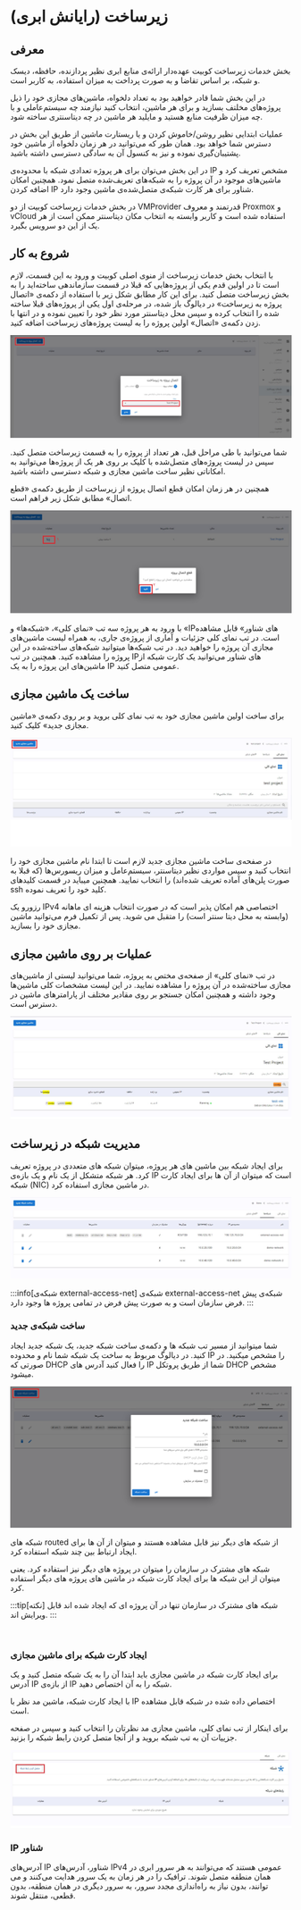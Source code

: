 # زیرساخت (رایانش ابری)

## معرفی

بخش خدمات زیرساخت کوبیت عهده‌دار ارائه‌ی منابع ابری نظیر پردازنده، حافظه، دیسک و شبکه، بر اساس تقاضا و به صورت پرداخت به میزان استفاده، به کاربر است.

در این بخش شما قادر خواهید بود به تعداد دلخواه، ماشین‌های مجازی خود را ذیل پروژه‌های مخلتف بسازید و برای هر ماشین، انتخاب کنید نیازمند چه سیستم‌عاملی و با چه میزان ظرفیت منابع هستید و مایلید هر ماشین در چه دیتاسنتری ساخته شود.

عملیات ابتدایی نظیر روشن/خاموش کردن و یا ریستارت ماشین از طریق این بخش در دسترس شما خواهد بود. همان طور که می‌توانید در هر زمان دلخواه از ماشین خود پشتیبان‌گیری نموده و نیز به کنسول آن به سادگی دسترسی داشته باشید.

در این بخش می‌توان برای هر پروژه تعدادی شبکه با محدوده‌ی IP مشخص تعریف کرد و ماشین‌های موجود در آن پروژه را به شبکه‌های تعریف‌شده متصل نمود. همچنین امکان اضافه کردن IP شناور برای هر کارت شبکه‌ی متصل‌شده‌ی ماشین وجود دارد.

در بخش خدمات زیرساخت کوبیت از دو VMProvider قدرتمند و معروف Proxmox و vCloud استفاده شده است و کاربر وابسته به انتخاب مکان دیتاسنتر ممکن است از هر یک از این دو سرویس بگیرد.

## شروع به کار

با انتخاب بخش خدمات زیرساخت از منوی اصلی کوبیت و ورود به این قسمت، لازم است تا در اولین قدم یکی از پروژه‌هایی که قبلا در قسمت سازماندهی ساخته‌اید را به بخش زیرساخت متصل کنید. برای این کار مطابق شکل زیر با استفاده از دکمه‌ی «اتصال پروژه به زیرساخت» در دیالوگ باز شده، در مرحله‌ی اول یکی از پروژه‌های قبلا ساخته شده را انتخاب کرده و سپس محل دیتاسنتر مورد نظر خود را تعیین نموده و در انتها با زدن دکمه‌ی «اتصال» اولین پروژه را به لیست پروژه‌های زیرساخت اضافه کنید.

![Iaas: connect](connect-project.jpg)

شما می‌توانید با طی مراحل قبل، هر تعداد از پروژه را به قسمت زیرساخت متصل کنید. سپس در لیست پروژه‌های متصل‌شده با کلیک بر روی هر یک از پروژه‌ها می‌توانید به امکاناتی نظیر ساخت ماشین مجازی و شبکه دسترسی داشته باشید.

همچنین در هر زمان امکان قطع اتصال پروژه از زیرساخت از طریق دکمه‌ی «قطع اتصال» مطابق شکل زیر فراهم است.

![Iaas: disconnect](disconnect-dialog.jpg)

با ورود به هر پروژه سه تب «نمای کلی»، «شبکه‌ها» و «IPهای شناور» قابل مشاهده است. در تب نمای کلی جزئیات و آماری از پروژه‌ی جاری، به همراه لیست ماشین‌های مجازی آن پروژه را خواهید دید. در تب شبکه‌ها میتوانید شبکه‌های ساخته‌شده در این پروژه را مشاهده کنید. همچنین در تب IPهای شناور می‌توانید یک کارت شبکه از ماشین‌های این پروژه را به یک IP عمومی متصل کنید.

## ساخت یک ماشین مجازی

برای ساخت اولین ماشین مجازی خود به تب نمای کلی بروید و بر روی دکمه‌ی «ماشین مجازی جدید» کلیک کنید.

![Iaas: vm](create-vm.jpg)

در صفحه‌ی ساخت ماشین مجازی جدید لازم است تا ابتدا نام ماشین مجازی خود را انتخاب کنید و سپس مواردی نظیر دیتاسنتر، سیستم‌عامل و میزان ریسورس‌ها (که قبلا به صورت پلن‌های آماده تعریف شده‌اند) را انتخاب نمایید. همچنین میباید در قسمت کلیدهای ssh کلید خود را تعریف نموده.

رزورو یک IPv4 اختصاصی هم امکان پذیر است که در صورت انتخاب هزینه ای ماهانه (وابسته به محل دیتا سنتر است) را متقبل می شوید. پس از تکمیل فرم می‌توانید ماشین مجازی خود را بسازید.

## عملیات بر روی ماشین مجازی

در تب «نمای کلی» از صفحه‌ی مختص به پروژه، شما می‌توانید لیستی از ماشین‌های مجازی ساخته‌شده در آن پروژه را مشاهده نمایید. در این لیست مشخصات کلی ماشین‌ها وجود داشته و همچنین امکان جستجو بر روی مقادیر مختلف از پارامترهای ماشین در دسترس است.

![Iaas: search-vm](search-vm.jpg)

## مدیریت شبکه در زیرساخت

برای ایجاد شبکه بین ماشین های هر پروژه، میتوان شبکه های متعددی در پروژه تعریف کرد. هر شبکه متشکل از یک نام و یک بازه‌ی IP است که میتوان از آن ها برای ایجاد کارت شبکه (NIC) در ماشین مجازی استفاده کرد.

![Iaas: search-vm](network-tab.jpg)

:::info[شبکه‌ی external-access-net]
شبکه‌ی external-access-net شبکه‌ی پیش فرض سازمان است و به صورت پیش فرض در تمامی پروژه ها وجود دارد.
:::

### ساخت شبکه‌ی جدید

شما میتوانید از مسیر تب شبکه ها و دکمه‌ی ساخت شبکه جدید، یک شبکه جدید ایجاد کنید. در دیالوگ مربوط به ساخت یک شبکه شما نام و محدوده IP را مشخص میکنید. در صورتی که DHCP را فعال کنید آدرس های IP شما از طریق پروتکل DHCP مشخص میشود.

![Iaas: search-vm](new-network.png)

شبکه های routed از شبکه های دیگر نیز قابل مشاهده هستند و میتوان از آن ها برای ایجاد ارتباط بین چند شبکه استفاده کرد.

شبکه های مشترک در سازمان را میتوان در پروژه های دیگر نیز استفاده کرد. یعنی میتوان از این شبکه ها برای ایجاد کارت شبکه در ماشین های پروژه های دیگر استفاده کرد.

:::tip[نکته]
شبکه های مشترک در سازمان تنها در آن پروژه ای که ایجاد شده اند قابل ویرایش اند.
:::

<br />

### ایجاد کارت شبکه برای ماشین مجازی

برای ایجاد کارت شبکه در ماشین مجازی باید ابتدا آن را به یک شبکه متصل کنید و یک آدرس IP از بازه‌ی IP شبکه را به آن اختصاص دهید.

با ایجاد کارت شبکه، ماشین مد نظر با IP اختصاص داده شده در شبکه قابل مشاهده است.

برای اینکار از تب نمای کلی، ماشین مجازی مد نظرتان را انتخاب کنید و سپس در صفحه جزییات آن به تب شبکه بروید و از آنجا متصل کردن رابط شبکه را بزنید.

![Iaas: nic](connect-nic.jpg)

### IP شناور

آدرس‌های IP شناور، آدرس‌های IPv4 عمومی هستند که می‌توانند به هر سرور ابری در همان منطقه متصل شوند. ترافیک را در هر زمان به یک سرور هدایت می‌کنند و می توانند، بدون نیاز به راه‌اندازی مجدد سرور، به سرور دیگری در همان منطقه، بدون قطعی، منتقل شوند.

